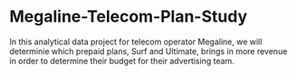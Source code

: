 # Megaline-Telecom-Plan-Study
In this analytical data project for telecom operator Megaline, we will determinie which prepaid plans, Surf and Ultimate, brings in more revenue in order to determine their budget for their advertising team.
